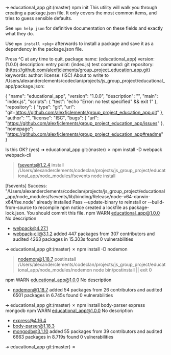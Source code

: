➜  educational_app git:(master) npm init
This utility will walk you through creating a package.json file.
It only covers the most common items, and tries to guess sensible defaults.

See `npm help json` for definitive documentation on these fields
and exactly what they do.

Use `npm install <pkg>` afterwards to install a package and
save it as a dependency in the package.json file.

Press ^C at any time to quit.
package name: (educational_app)
version: (1.0.0)
description:
entry point: (index.js)
test command:
git repository: (https://github.com/alexfjclements/group_project_education_app.git)
keywords:
author:
license: (ISC)
About to write to /Users/alexanderclements/codeclan/projects/js_group_project/educational_app/package.json:

{
  "name": "educational_app",
  "version": "1.0.0",
  "description": "",
  "main": "index.js",
  "scripts": {
    "test": "echo \"Error: no test specified\" && exit 1"
  },
  "repository": {
    "type": "git",
    "url": "git+https://github.com/alexfjclements/group_project_education_app.git"
  },
  "author": "",
  "license": "ISC",
  "bugs": {
    "url": "https://github.com/alexfjclements/group_project_education_app/issues"
  },
  "homepage": "https://github.com/alexfjclements/group_project_education_app#readme"
}


Is this OK? (yes)
➜  educational_app git:(master) ✗ npm install -D webpack webpack-cli

> fsevents@1.2.4 install /Users/alexanderclements/codeclan/projects/js_group_project/educational_app/node_modules/fsevents
> node install

[fsevents] Success: "/Users/alexanderclements/codeclan/projects/js_group_project/educational_app/node_modules/fsevents/lib/binding/Release/node-v64-darwin-x64/fse.node" already installed
Pass --update-binary to reinstall or --build-from-source to recompile
npm notice created a lockfile as package-lock.json. You should commit this file.
npm WARN educational_app@1.0.0 No description

+ webpack@4.27.1
+ webpack-cli@3.1.2
added 447 packages from 307 contributors and audited 4263 packages in 15.303s
found 0 vulnerabilities

➜  educational_app git:(master) ✗ npm install -D nodemon

> nodemon@1.18.7 postinstall /Users/alexanderclements/codeclan/projects/js_group_project/educational_app/node_modules/nodemon
> node bin/postinstall || exit 0

npm WARN educational_app@1.0.0 No description

+ nodemon@1.18.7
added 54 packages from 26 contributors and audited 6501 packages in 6.745s
found 0 vulnerabilities

➜  educational_app git:(master) ✗ npm install body-parser express mongodb
npm WARN educational_app@1.0.0 No description

+ express@4.16.4
+ body-parser@1.18.3
+ mongodb@3.1.10
added 55 packages from 39 contributors and audited 6663 packages in 8.719s
found 0 vulnerabilities

➜  educational_app git:(master) ✗   
